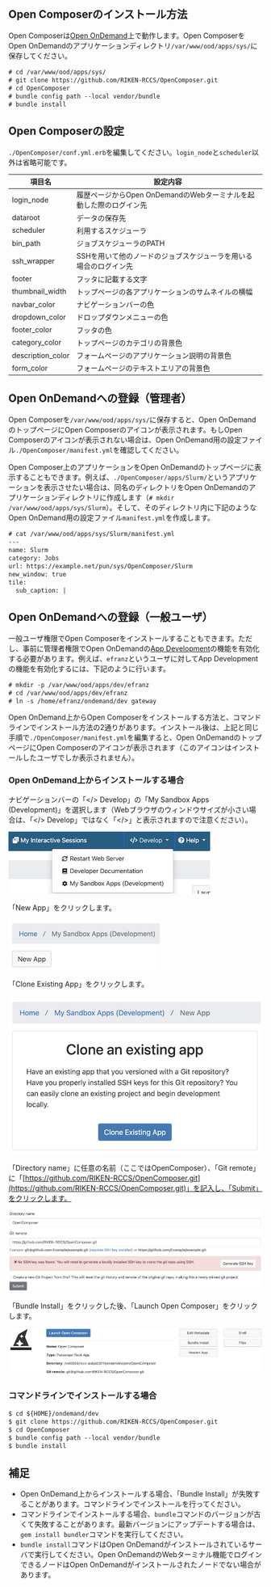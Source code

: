 ## Open Composerのインストール方法
Open Composerは[Open OnDemand](https://openondemand.org/)上で動作します。Open ComposerをOpen OnDemandのアプリケーションディレクトリ`/var/www/ood/apps/sys/`に保存してください。

```
# cd /var/www/ood/apps/sys/
# git clone https://github.com/RIKEN-RCCS/OpenComposer.git
# cd OpenComposer
# bundle config path --local vendor/bundle
# bundle install
```

## Open Composerの設定
`./OpenComposer/conf.yml.erb`を編集してください。`login_node`と`scheduler`以外は省略可能です。

| 項目名 | 設定内容 |
| ---- | ---- |
| login_node | 履歴ページからOpen OnDemandのWebターミナルを起動した際のログイン先 |
| dataroot | データの保存先 |
| scheduler | 利用するスケジューラ|
| bin_path | ジョブスケジューラのPATH |
| ssh_wrapper | SSHを用いて他のノードのジョブスケジューラを用いる場合のログイン先 |
| footer | フッタに記載する文字 |
| thumbnail_width | トップページの各アプリケーションのサムネイルの横幅 |
| navbar_color | ナビゲーションバーの色 |
| dropdown_color | ドロップダウンメニューの色 |
| footer_color | フッタの色 |
| category_color | トップページのカテゴリの背景色 |
| description_color | フォームページのアプリケーション説明の背景色 |
| form_color | フォームページのテキストエリアの背景色 |

## Open OnDemandへの登録（管理者）
Open Composerを`/var/www/ood/apps/sys/`に保存すると、Open OnDemandのトップページにOpen Composerのアイコンが表示されます。もしOpen Composerのアイコンが表示されない場合は、Open OnDemand用の設定ファイル`./OpenComposer/manifest.yml`を確認してください。

Open Composer上のアプリケーションをOpen OnDemandのトップページに表示することもできます。例えば、`./OpenComposer/apps/Slurm/`というアプリケーションを表示させたい場合は、同名のディレクトリをOpen OnDemandのアプリケーションディレクトリに作成します（`# mkdir /var/www/ood/apps/sys/Slurm`）。そして、そのディレクトリ内に下記のようなOpen OnDemand用の設定ファイル`manifest.yml`を作成します。

```
# cat /var/www/ood/apps/sys/Slurm/manifest.yml
---
name: Slurm
category: Jobs
url: https://example.net/pun/sys/OpenComposer/Slurm
new_window: true
tile:
  sub_caption: |
```

## Open OnDemandへの登録（一般ユーザ）
一般ユーザ権限でOpen Composerをインストールすることもできます。ただし、事前に管理者権限でOpen OnDemandの[App Development](https://osc.github.io/ood-documentation/latest/how-tos/app-development/enabling-development-mode.html)の機能を有効化する必要があります。例えば、`efranz`というユーザに対してApp Developmentの機能を有効化するには、下記のように行います。

```
# mkdir -p /var/www/ood/apps/dev/efranz
# cd /var/www/ood/apps/dev/efranz
# ln -s /home/efranz/ondemand/dev gateway
```

Open OnDemand上からOpen Composerをインストールする方法と、コマンドラインでインストール方法の2通りがあります。インストール後は、上記と同じ手順で`./OpenComposer/manifest.yml`を編集すると、Open OnDemandのトップページにOpen Composerのアイコンが表示されます（このアイコンはインストールしたユーザでしか表示されません）。

### Open OnDemand上からインストールする場合
ナビゲーションバーの「</> Develop」の「My Sandbox Apps (Development)」を選択します（Webブラウザのウィンドウサイズが小さい場合は、「</> Develop」ではなく「</>」と表示されますので注意ください）。

![Navbar](img/navbar.png)

「New App」をクリックします。

![New App](img/newapp.png)

「Clone Existing App」をクリックします。

![Clone an existing app](img/clone.png)

「Directory name」に任意の名前（ここではOpenComposer）、「Git remote」に「[https://github.com/RIKEN-RCCS/OpenComposer.git](https://github.com/RIKEN-RCCS/OpenComposer.git)」を記入し、「Submit」をクリックします。

![New repository](img/new_repo.png)

「Bundle Install」をクリックした後、「Launch Open Composer」をクリックします。

![Bundle Install](img/bundle.png)

### コマンドラインでインストールする場合

```
$ cd ${HOME}/ondemand/dev
$ git clone https://github.com/RIKEN-RCCS/OpenComposer.git
$ cd OpenComposer
$ bundle config path --local vendor/bundle
$ bundle install
```

## 補足
- Open OnDemand上からインストールする場合、「Bundle Install」が失敗することがあります。コマンドラインでインストールを行ってください。
- コマンドラインでインストールする場合、`bundle`コマンドのバージョンが古くて失敗することがあります。最新バージョンにアップデートする場合は、`gem install bundler`コマンドを実行してください。
- `bundle install`コマンドはOpen OnDemandがインストールされているサーバで実行してください。Open OnDemandのWebターミナル機能でログインできるノードはOpen OnDemandがインストールされたノードでない場合があります。